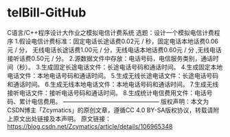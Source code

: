 # telBill-GitHub
C语言/C++程序设计大作业之模拟电信计费系统
选题：设计一个模拟电信计费程序
1.假设电信计费标准：固定电话长途话费0.02元 / 秒，固定电话本地话费0.06元 / 分，
无线电话长途话费1.00元 / 分，无线电话本地话费0.60元 / 分 ,无线电话接听话费0.50元 / 分。
2.源数据文件中存放：电话号码，电信服务类别，通话时间（秒）。
3.生成固定长途电话文件：长途电话号码和通话时间。
4.生成固定本地电话文件：本地电话号码和通话时间。
5.生成无线长途电话文件：长途电话号码和通话时间。
6.生成无线本地电话文件：本地电话号码和通话时间。
7.生成无线接听电话文件：接听电话号码和通话时间。
8.生成统计电信费用文件：电话号码、累计电信费用。
————————————————
版权声明：本文为CSDN博主「Zcymatics」的原创文章，遵循CC 4.0 BY-SA版权协议，转载请附上原文出处链接及本声明。
原文链接：https://blog.csdn.net/Zcymatics/article/details/106965348
